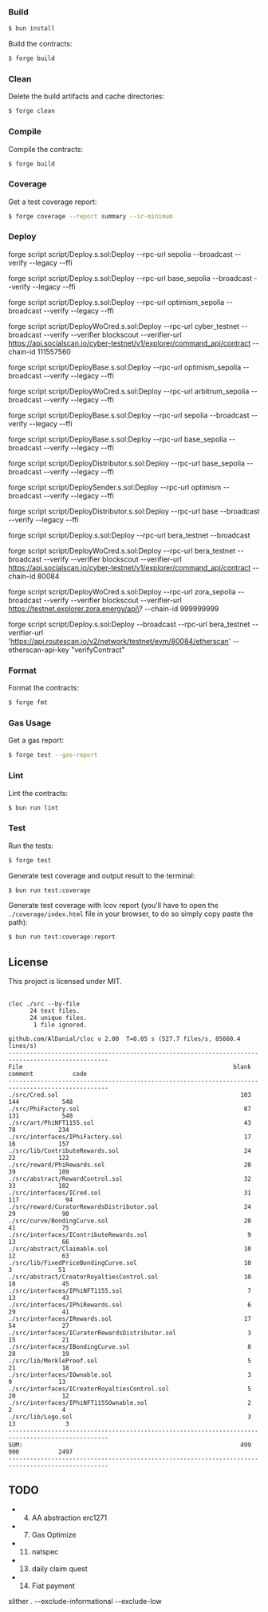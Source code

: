 ### Build

```sh
$ bun install
```

Build the contracts:

```sh
$ forge build
```

### Clean

Delete the build artifacts and cache directories:

```sh
$ forge clean
```

### Compile

Compile the contracts:

```sh
$ forge build
```

### Coverage

Get a test coverage report:

```sh
$ forge coverage --report summary --ir-minimum
```

### Deploy

forge script script/Deploy.s.sol:Deploy --rpc-url sepolia --broadcast --verify --legacy --ffi

forge script script/Deploy.s.sol:Deploy --rpc-url base_sepolia --broadcast --verify --legacy --ffi

forge script script/Deploy.s.sol:Deploy --rpc-url optimism_sepolia --broadcast --verify --legacy --ffi

forge script script/DeployWoCred.s.sol:Deploy --rpc-url cyber_testnet --broadcast --verify --verifier blockscout
--verifier-url https://api.socialscan.io/cyber-testnet/v1/explorer/command_api/contract --chain-id 111557560

forge script script/DeployBase.s.sol:Deploy --rpc-url optimism_sepolia --broadcast --verify --legacy --ffi

forge script script/DeployWoCred.s.sol:Deploy --rpc-url arbitrum_sepolia --broadcast --verify --legacy --ffi

forge script script/DeployBase.s.sol:Deploy --rpc-url sepolia --broadcast --verify --legacy --ffi

forge script script/DeployBase.s.sol:Deploy --rpc-url base_sepolia --broadcast --verify --legacy --ffi

forge script script/DeployDistributor.s.sol:Deploy --rpc-url base_sepolia --broadcast --verify --legacy --ffi

forge script script/DeploySender.s.sol:Deploy --rpc-url optimism --broadcast --verify --legacy --ffi

forge script script/DeployDistributor.s.sol:Deploy --rpc-url base --broadcast --verify --legacy --ffi

forge script script/Deploy.s.sol:Deploy --rpc-url bera_testnet --broadcast

forge script script/DeployWoCred.s.sol:Deploy --rpc-url bera_testnet --broadcast --verify --verifier blockscout
--verifier-url https://api.socialscan.io/cyber-testnet/v1/explorer/command_api/contract --chain-id 80084

forge script script/DeployWoCred.s.sol:Deploy --rpc-url zora_sepolia --broadcast --verify --verifier blockscout
--verifier-url https://testnet.explorer.zora.energy/api\? --chain-id 999999999

forge script script/Deploy.s.sol:Deploy --broadcast --rpc-url bera_testnet --verifier-url
'https://api.routescan.io/v2/network/testnet/evm/80084/etherscan' --etherscan-api-key "verifyContract"

### Format

Format the contracts:

```sh
$ forge fmt
```

### Gas Usage

Get a gas report:

```sh
$ forge test --gas-report
```

### Lint

Lint the contracts:

```sh
$ bun run lint
```

### Test

Run the tests:

```sh
$ forge test
```

Generate test coverage and output result to the terminal:

```sh
$ bun run test:coverage
```

Generate test coverage with lcov report (you'll have to open the `./coverage/index.html` file in your browser, to do so
simply copy paste the path):

```sh
$ bun run test:coverage:report
```

## License

This project is licensed under MIT.

##

```
cloc ./src --by-file
      24 text files.
      24 unique files.
       1 file ignored.

github.com/AlDanial/cloc v 2.00  T=0.05 s (527.7 files/s, 85660.4 lines/s)
--------------------------------------------------------------------------------------------------
File                                                           blank        comment           code
--------------------------------------------------------------------------------------------------
./src/Cred.sol                                                   103            144            548
./src/PhiFactory.sol                                              87            131            540
./src/art/PhiNFT1155.sol                                          43             78            234
./src/interfaces/IPhiFactory.sol                                  17             16            157
./src/lib/ContributeRewards.sol                                   24             22            122
./src/reward/PhiRewards.sol                                       20             39            109
./src/abstract/RewardControl.sol                                  32             33            102
./src/interfaces/ICred.sol                                        31            117             94
./src/reward/CuratorRewardsDistributor.sol                        24             29             90
./src/curve/BondingCurve.sol                                      20             41             75
./src/interfaces/IContributeRewards.sol                            9             13             66
./src/abstract/Claimable.sol                                      10             12             63
./src/lib/FixedPriceBondingCurve.sol                              10              3             51
./src/abstract/CreatorRoyaltiesControl.sol                        10             18             45
./src/interfaces/IPhiNFT1155.sol                                   7             13             43
./src/interfaces/IPhiRewards.sol                                   6             29             41
./src/interfaces/IRewards.sol                                     17             54             27
./src/interfaces/ICuratorRewardsDistributor.sol                    3             15             21
./src/interfaces/IBondingCurve.sol                                 8             28             19
./src/lib/MerkleProof.sol                                          5             21             18
./src/interfaces/IOwnable.sol                                      3              9             13
./src/interfaces/ICreatorRoyaltiesControl.sol                      5             20             12
./src/interfaces/IPhiNFT1155Ownable.sol                            2              2              4
./src/lib/Logo.sol                                                 3             13              3
--------------------------------------------------------------------------------------------------
SUM:                                                             499            900           2497
--------------------------------------------------------------------------------------------------
```

## TODO

- 4. AA abstraction erc1271
- 7. Gas Optimize
- 11. natspec
- 13. daily claim quest
- 14. Fiat payment

slither . --exclude-informational --exclude-low
